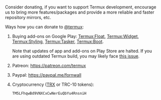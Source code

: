Consider donating, if you want to support Termux development, encourage us to bring more features/packages and provide a more reliable and faster repository mirrors, etc.

Ways how you can donate to [@termux](https://github.com/termux):

1. Buying add-ons on Google Play: [Termux:Float](https://play.google.com/store/apps/details?id=com.termux.window), [Termux:Widget](https://play.google.com/store/apps/details?id=com.termux.widget), [Termux:Styling](https://play.google.com/store/apps/details?id=com.termux.styling), [Termux:Tasker](https://play.google.com/store/apps/details?id=com.termux.tasker), [Termux:Boot](https://play.google.com/store/apps/details?id=com.termux.boot).

   Note that updates of app and add-ons on Play Store are halted. If you are using outdated Termux build, you may likely face [this issue](https://github.com/termux/termux-packages/issues/6726).

2. Patreon: https://patreon.com/termux

3. Paypal: https://paypal.me/fornwall

4. Cryptocurrency ([TRX](https://tron.network/trx?lng=en) or TRC-10 tokens):
   ```
   TM5LFhqwBd9VNXCxCwNerEuQbYu4RnsniH
   ```